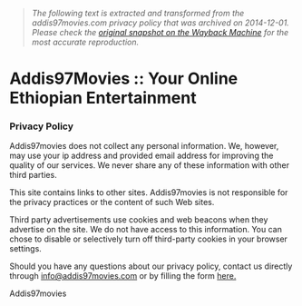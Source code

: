 > *The following text is extracted and transformed from the addis97movies.com privacy policy that was archived on 2014-12-01. Please check the [original snapshot on the Wayback Machine](https://web.archive.org/web/20141201000430id_/http%3A//addis97movies.com/content.php%3Fp%3Dprivacypolicy) for the most accurate reproduction.*

# Addis97Movies :: Your Online Ethiopian Entertainment

### Privacy Policy

Addis97movies does not collect any personal information. We, however, may use your ip address and provided email address for improving the quality of our services. We never share any of these information with other third parties. 

This site contains links to other sites. Addis97movies is not responsible for the privacy practices or the content of such Web sites.

Third party advertisements use cookies and web beacons when they advertise on the site. We do not have access to this information. You can chose to disable or selectively turn off third-party cookies in your browser settings. 

Should you have any questions about our privacy policy, contact us directly through info@addis97movies.com or by filling the form [here.](http://addis97movies.com/contact_us.php)

Addis97movies 
